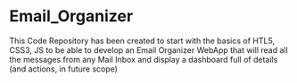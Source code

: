 # Email_Organizer
This Code Repository has been created to start with the basics of HTL5, CSS3, JS to be able to develop an Email Organizer WebApp that will read all the messages from any Mail Inbox and display a dashboard full of details (and actions, in future scope)
